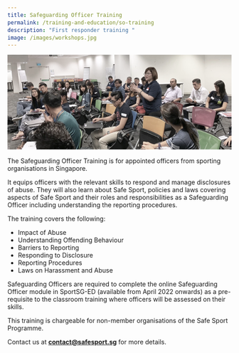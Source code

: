 ```yaml
---
title: Safeguarding Officer Training
permalink: /training-and-education/so-training
description: "First responder training "
image: /images/workshops.jpg
---
```


![Alt text for image on Isomer site](/images/SO%20Training.jpg)

The Safeguarding Officer Training is for appointed officers from sporting organisations in Singapore. 

It equips officers with the relevant skills to respond and manage disclosures of abuse. They will also learn about Safe Sport, policies and laws covering aspects of Safe Sport and their roles and responsibilities as a Safeguarding
Officer including understanding the reporting procedures.  

The training covers the following:
* Impact of Abuse
* Understanding Offending Behaviour
* Barriers to Reporting
* Responding to Disclosure
* Reporting Procedures
* Laws on Harassment and Abuse

Safeguarding Officers are required to complete the online Safeguarding Officer module in SportSG-ED (available from April 2022 onwards) as a pre-requisite to the classroom training where officers will be assessed on their skills. 

This training is chargeable for non-member organisations of the Safe Sport Programme. 

Contact us at **contact@safesport.sg** for more details.